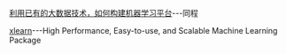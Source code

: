 [利用已有的大数据技术，如何构建机器学习平台](http://www.infoq.com/cn/articles/build-machine-learning-platform-bigdata?utm_source=notification_web&utm_campaign=notifications&utm_medium=link&utm_content=content_in_followed_topic)---同程

[xlearn](https://github.com/aksnzhy/xlearn)---High Performance, Easy-to-use, and Scalable Machine Learning Package
